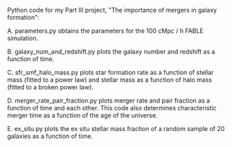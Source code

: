 Python code for my Part III project, "The importance of mergers in galaxy formation":

A. parameters.py obtains the parameters for the 100 cMpc / h FABLE simulation.

B. galaxy_num_and_redshift.py plots the galaxy number and redshift as a function of time.

C. sfr_smf_halo_mass.py plots star formation rate as a function of stellar mass (fitted to a power law) and stellar mass as a function of halo mass (fitted to a broken power law).

D. merger_rate_pair_fraction.py plots merger rate and pair fraction as a function of time and each other.  This code also determines characteristic merger time as a function of the age of the universe.

E. ex_situ.py plots the ex situ stellar mass fraction of a random sample of 20 galaxies as a function of time.
